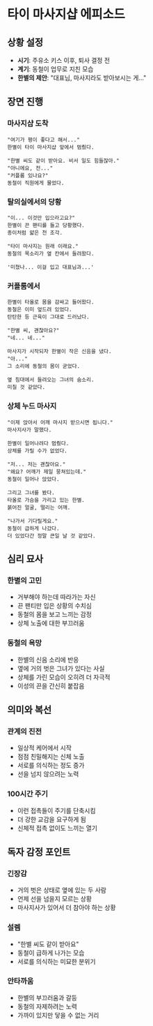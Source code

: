 # 타이 마사지샵 에피소드

## 상황 설정
- **시기**: 주유소 키스 이후, 퇴사 결정 전
- **계기**: 동철이 업무로 지친 모습
- **한별의 제안**: "대표님, 마사지라도 받아보시는 게..."

## 장면 진행

### 마사지샵 도착
```
"여기가 평이 좋다고 해서..."
한별이 타이 마사지샵 앞에서 멈췄다.

"한별 씨도 같이 받아요. 비서 일도 힘들잖아."
"아니에요, 전..."
"커플룸 있나요?"
동철이 직원에게 물었다.
```

### 탈의실에서의 당황
```
"이... 이것만 입으라고요?"
한별이 끈 팬티를 들고 당황했다.
종이처럼 얇은 천 조각.

"타이 마사지는 원래 이래요."
동철의 목소리가 옆 칸에서 들려왔다.

'미쳤나... 이걸 입고 대표님과...'
```

### 커플룸에서
```
한별이 타올로 몸을 감싸고 들어왔다.
동철은 이미 엎드려 있었다.
탄탄한 등 근육이 그대로 드러났다.

"한별 씨, 괜찮아요?"
"네... 네..."

마사지가 시작되자 한별이 작은 신음을 냈다.
"아..."
그 소리에 동철의 몸이 굳었다.

옆 침대에서 들려오는 그녀의 숨소리.
미칠 것 같았다.
```

### 상체 누드 마사지
```
"이제 앉아서 어깨 마사지 받으시면 됩니다."
마사지사가 말했다.

한별이 일어나려다 멈췄다.
상체를 가릴 수가 없었다.

"저... 저는 괜찮아요."
"왜요? 어깨가 제일 뭉쳐있는데."
동철이 일어나 앉았다.

그리고 그녀를 봤다.
타올로 가슴을 가리고 있는 한별.
붉어진 얼굴, 떨리는 어깨.

"나가서 기다릴게요."
동철이 급하게 나갔다.
더 있었다간 정말 큰일 날 것 같았다.
```

## 심리 묘사

### 한별의 고민
- 거부해야 하는데 따라가는 자신
- 끈 팬티만 입은 상황의 수치심
- 동철의 몸을 보고 느끼는 감정
- 상체 노출에 대한 부끄러움

### 동철의 욕망
- 한별의 신음 소리에 반응
- 옆에 거의 벗은 그녀가 있다는 사실
- 상체를 가린 모습이 오히려 더 자극적
- 이성의 끈을 간신히 붙잡음

## 의미와 복선

### 관계의 진전
- 일상적 케어에서 시작
- 점점 친밀해지는 신체 노출
- 서로를 의식하는 정도 증가
- 선을 넘지 않으려는 노력

### 100시간 주기
- 이런 접촉들이 주기를 단축시킴
- 더 강한 교감을 요구하게 됨
- 신체적 접촉 없이도 느끼는 열기

## 독자 감정 포인트

### 긴장감
- 거의 벗은 상태로 옆에 있는 두 사람
- 언제 선을 넘을지 모르는 상황
- 마사지사가 있어서 더 참아야 하는 상황

### 설렘
- "한별 씨도 같이 받아요"
- 동철이 급하게 나가는 모습
- 서로를 의식하는 미묘한 분위기

### 안타까움
- 한별의 부끄러움과 갈등
- 동철의 자제하려는 노력
- 가까이 있지만 닿을 수 없는 거리